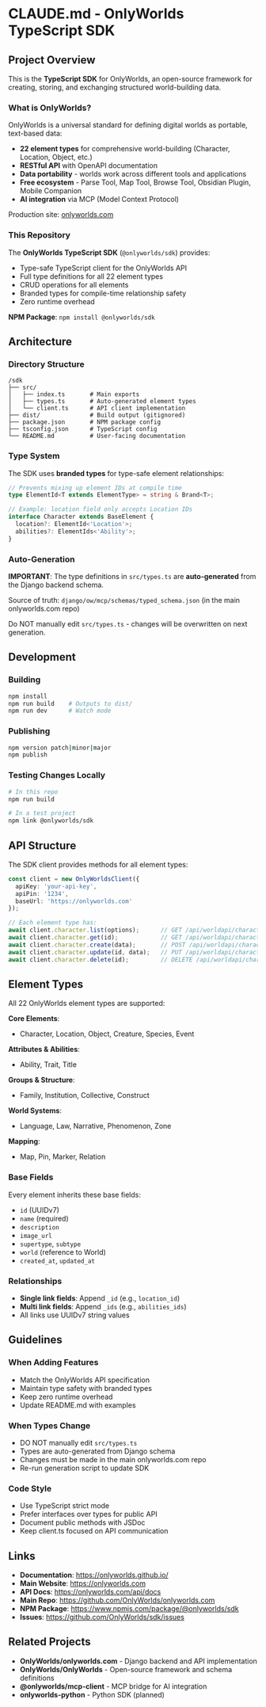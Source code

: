 # CLAUDE.md - OnlyWorlds TypeScript SDK

## Project Overview

This is the **TypeScript SDK** for OnlyWorlds, an open-source framework for creating, storing, and exchanging structured world-building data.

### What is OnlyWorlds?

OnlyWorlds is a universal standard for defining digital worlds as portable, text-based data:
- **22 element types** for comprehensive world-building (Character, Location, Object, etc.)
- **RESTful API** with OpenAPI documentation
- **Data portability** - worlds work across different tools and applications
- **Free ecosystem** - Parse Tool, Map Tool, Browse Tool, Obsidian Plugin, Mobile Companion
- **AI integration** via MCP (Model Context Protocol)

Production site: [onlyworlds.com](https://onlyworlds.com)

### This Repository

The **OnlyWorlds TypeScript SDK** (`@onlyworlds/sdk`) provides:
- Type-safe TypeScript client for the OnlyWorlds API
- Full type definitions for all 22 element types
- CRUD operations for all elements
- Branded types for compile-time relationship safety
- Zero runtime overhead

**NPM Package**: `npm install @onlyworlds/sdk`

## Architecture

### Directory Structure
```
/sdk
├── src/
│   ├── index.ts       # Main exports
│   ├── types.ts       # Auto-generated element types
│   └── client.ts      # API client implementation
├── dist/              # Build output (gitignored)
├── package.json       # NPM package config
├── tsconfig.json      # TypeScript config
└── README.md          # User-facing documentation
```

### Type System

The SDK uses **branded types** for type-safe element relationships:

```typescript
// Prevents mixing up element IDs at compile time
type ElementId<T extends ElementType> = string & Brand<T>;

// Example: location field only accepts Location IDs
interface Character extends BaseElement {
  location?: ElementId<'Location'>;
  abilities?: ElementIds<'Ability'>;
}
```

### Auto-Generation

**IMPORTANT**: The type definitions in `src/types.ts` are **auto-generated** from the Django backend schema.

Source of truth: `django/ow/mcp/schemas/typed_schema.json` (in the main onlyworlds.com repo)

Do NOT manually edit `src/types.ts` - changes will be overwritten on next generation.

## Development

### Building
```bash
npm install
npm run build    # Outputs to dist/
npm run dev      # Watch mode
```

### Publishing
```bash
npm version patch|minor|major
npm publish
```

### Testing Changes Locally
```bash
# In this repo
npm run build

# In a test project
npm link @onlyworlds/sdk
```

## API Structure

The SDK client provides methods for all element types:

```typescript
const client = new OnlyWorldsClient({
  apiKey: 'your-api-key',
  apiPin: '1234',
  baseUrl: 'https://onlyworlds.com'
});

// Each element type has:
await client.character.list(options);      // GET /api/worldapi/character/
await client.character.get(id);            // GET /api/worldapi/character/{id}/
await client.character.create(data);       // POST /api/worldapi/character/
await client.character.update(id, data);   // PUT /api/worldapi/character/{id}/
await client.character.delete(id);         // DELETE /api/worldapi/character/{id}/
```

## Element Types

All 22 OnlyWorlds element types are supported:

**Core Elements**:
- Character, Location, Object, Creature, Species, Event

**Attributes & Abilities**:
- Ability, Trait, Title

**Groups & Structure**:
- Family, Institution, Collective, Construct

**World Systems**:
- Language, Law, Narrative, Phenomenon, Zone

**Mapping**:
- Map, Pin, Marker, Relation

### Base Fields
Every element inherits these base fields:
- `id` (UUIDv7)
- `name` (required)
- `description`
- `image_url`
- `supertype`, `subtype`
- `world` (reference to World)
- `created_at`, `updated_at`

### Relationships
- **Single link fields**: Append `_id` (e.g., `location_id`)
- **Multi link fields**: Append `_ids` (e.g., `abilities_ids`)
- All links use UUIDv7 string values

## Guidelines

### When Adding Features
- Match the OnlyWorlds API specification
- Maintain type safety with branded types
- Keep zero runtime overhead
- Update README.md with examples

### When Types Change
- DO NOT manually edit `src/types.ts`
- Types are auto-generated from Django schema
- Changes must be made in the main onlyworlds.com repo
- Re-run generation script to update SDK

### Code Style
- Use TypeScript strict mode
- Prefer interfaces over types for public API
- Document public methods with JSDoc
- Keep client.ts focused on API communication

## Links

- **Documentation**: https://onlyworlds.github.io/
- **Main Website**: https://onlyworlds.com
- **API Docs**: https://onlyworlds.com/api/docs
- **Main Repo**: https://github.com/OnlyWorlds/onlyworlds.com
- **NPM Package**: https://www.npmjs.com/package/@onlyworlds/sdk
- **Issues**: https://github.com/OnlyWorlds/sdk/issues

## Related Projects

- **OnlyWorlds/onlyworlds.com** - Django backend and API implementation
- **OnlyWorlds/OnlyWorlds** - Open-source framework and schema definitions
- **@onlyworlds/mcp-client** - MCP bridge for AI integration
- **onlyworlds-python** - Python SDK (planned)
